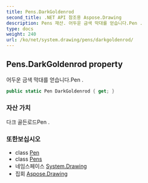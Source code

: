 ```yaml
---
title: Pens.DarkGoldenrod
second_title: .NET API 참조용 Aspose.Drawing
description: Pens 재산. 어두운 금색 막대를 얻습니다.Pen .
type: docs
weight: 240
url: /ko/net/system.drawing/pens/darkgoldenrod/
---
```

## Pens.DarkGoldenrod property

어두운 금색 막대를 얻습니다.Pen .

```csharp
public static Pen DarkGoldenrod { get; }
```

### 자산 가치

다크 골든로드Pen .

### 또한보십시오

* class [Pen](../../pen/)
* class [Pens](../)
* 네임스페이스 [System.Drawing](../../pens/)
* 집회 [Aspose.Drawing](../../../)


